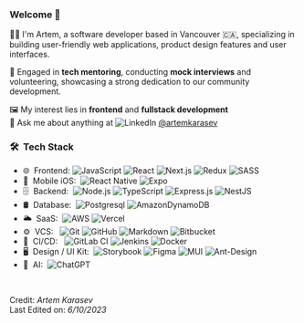 

<h3> Welcome 👋</h2>

👨‍💻 I'm Artem, a software developer based in Vancouver 🇨🇦, specializing in building user-friendly web applications, product design features and user interfaces.

🐤 Engaged in **tech mentoring**, conducting **mock interviews** and volunteering, showcasing a strong dedication to our community development.

🖼️ My interest lies in **frontend** and **fullstack development**  
💬 Ask me about anything at ![LinkedIn](https://img.shields.io/badge/linkedin-%230077B5.svg?style=flat&logo=linkedin&logoColor=white) [@artemkarasev](https://www.linkedin.com/in/artemkarasev/)

<h3> 🛠 &nbsp;Tech Stack</h3>



- 🌐 &nbsp;Frontend:&nbsp;![JavaScript](https://img.shields.io/badge/javascript-%23323330.svg?style=flat&logo=javascript&logoColor=%23F7DF1E) ![React](https://img.shields.io/badge/-React-0A1A2F?style=flat&logo=react) ![Next.js](https://img.shields.io/badge/-Next.js-0A1A2F?style=flat&logo=next.js) ![Redux](https://img.shields.io/badge/redux-%23593d88.svg?style=flat&logo=redux&logoColor=white) ![SASS](https://img.shields.io/badge/SASS-hotpink.svg?style=flat&logo=SASS&logoColor=white)
- 📱 &nbsp;Mobile iOS:&nbsp; ![React Native](https://img.shields.io/badge/-React%20Native-0A1A2F?style=flat&logo=React&logoColor=00d8fd) ![Expo](https://img.shields.io/badge/expo-1C1E24?style=flat&logo=expo&logoColor=#D04A37)
- 🗄 &nbsp;Backend:&nbsp; ![Node.js](https://img.shields.io/badge/-Node.js-0A1A2F?style=flat&logo=node.js) ![TypeScript](https://img.shields.io/badge/typescript-%23007ACC.svg?style=flat&logo=typescript&logoColor=white) ![Express.js](https://img.shields.io/badge/express.js-%23404d59.svg?style=flat&logo=express&logoColor=%2361DAFB) ![NestJS](https://img.shields.io/badge/nestjs-%23E0234E.svg?style=flat&logo=nestjs&logoColor=white)
- 🛢 &nbsp;Database:&nbsp; ![Postgresql](https://img.shields.io/badge/-Postgresql-0A1A2F?style=flat&logo=postgresql) ![AmazonDynamoDB](https://img.shields.io/badge/Amazon%20DynamoDB-4053D6?style=flat&logo=Amazon%20DynamoDB&logoColor=white)
- 🌥️ &nbsp;SaaS:&nbsp; ![AWS](https://img.shields.io/badge/AWS-%23FF9900.svg?style=flat&logo=amazon-aws&logoColor=white) ![Vercel](https://img.shields.io/badge/vercel-%23000000.svg?style=flat&logo=vercel&logoColor=white)
- ⚙️ &nbsp;VCS: &nbsp; ![Git](https://img.shields.io/badge/-Git-0A1A2F?style=flat&logo=git) ![GitHub](https://img.shields.io/badge/github-%23121011.svg?style=flat&logo=github&logoColor=white) ![Markdown](https://img.shields.io/badge/-Markdown-0A1A2F?style=flat&logo=markdown) ![Bitbucket](https://img.shields.io/badge/bitbucket-%230047B3.svg?style=flat&logo=bitbucket&logoColor=white)
- 🚀 &nbsp;CI/CD: &nbsp; ![GitLab CI](https://img.shields.io/badge/gitlab%20ci-%23181717.svg?style=flat&logo=gitlab&logoColor=white) ![Jenkins](https://img.shields.io/badge/jenkins-%232C5263.svg?style=flat&logo=jenkins&logoColor=white) ![Docker](https://img.shields.io/badge/docker-%230db7ed.svg?style=flat&logo=docker&logoColor=white)
- 🖥 &nbsp;Design / UI Kit:&nbsp; ![Storybook](https://img.shields.io/badge/-Storybook-FF4785?style=flat&logo=storybook&logoColor=white) ![Figma](https://img.shields.io/badge/-Figma-0A1A2F?style=flat&logo=figma) ![MUI](https://img.shields.io/badge/MUI-%230081CB.svg?style=flat&logo=mui&logoColor=white) ![Ant-Design](https://img.shields.io/badge/-AntDesign-%230170FE?style=flat&logo=ant-design&logoColor=white)
- 🤖 &nbsp;AI:&nbsp; ![ChatGPT](https://img.shields.io/badge/chatGPT-74aa9c?style=flat&logo=openai&logoColor=white)
<br/>

Credit: *Artem Karasev*  
Last Edited on: *6/10/2023*
